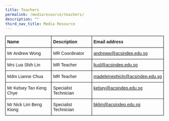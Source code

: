 ```yaml
---
title: Teachers
permalink: /mediaresource/teachers/
description: ""
third_nav_title: Media Resource
---
```

<style type="text/css">
.tg  {border-collapse:collapse;border-spacing:0;}
.tg td{border-color:black;border-style:solid;border-width:1px;font-family:Arial, sans-serif;font-size:14px;
  overflow:hidden;padding:10px 5px;word-break:normal;}
.tg th{border-color:black;border-style:solid;border-width:1px;font-family:Arial, sans-serif;font-size:14px;
  font-weight:normal;overflow:hidden;padding:10px 5px;word-break:normal;}
.tg .tg-cly1{text-align:left;vertical-align:middle}
.tg .tg-1wig{font-weight:bold;text-align:left;vertical-align:top}
.tg .tg-vy94{color:#00E;text-align:left;vertical-align:top}
</style>
<table class="tg">
<thead>
  <tr>
    <th class="tg-1wig"><span style="font-weight:bolder">Name</span></th>
    <th class="tg-1wig"><span style="font-weight:bolder">Description</span></th>
    <th class="tg-1wig"><span style="font-weight:bolder">Email address</span></th>
  </tr>
</thead>
<tbody>
  <tr>
    <td class="tg-cly1">Mr Andrew Wong</td>
    <td class="tg-cly1">MR Coordinator</td>
    <td class="tg-vy94"><a href="mailto:andreww@acsindep.edu.sg"><span style="text-decoration:none;background-color:transparent">andreww@acsindep.edu.sg</span></a></td>
  </tr>
  <tr>
    <td class="tg-cly1">Mrs Lua Shih Lin</td>
    <td class="tg-cly1">MR Teacher</td>
    <td class="tg-vy94"><a href="mailto:liusl@acsindep.edu.sg"><span style="text-decoration:none;background-color:transparent">liusl@acsindep.edu.sg</span></a></td>
  </tr>
  <tr>
    <td class="tg-cly1">Mdm Lianne Chua</td>
    <td class="tg-cly1">MR Teacher</td>
    <td class="tg-vy94"><a href="mailto:madeleinephicln@acsindep.edu.sg"><span style="text-decoration:none;background-color:transparent">madeleinephicln@acsindep.edu.sg</span></a></td>
  </tr>
  <tr>
    <td class="tg-cly1">Mr Kelsey Tan Keng Chye</td>
    <td class="tg-cly1">Specialist Technician</td>
    <td class="tg-vy94"><a href="mailto:kelsey@acsindep.edu.sg"><span style="text-decoration:none;background-color:transparent">kelsey@acsindep.edu.sg</span></a></td>
  </tr>
  <tr>
    <td class="tg-cly1"> Mr Nick Lim Beng Kiong</td>
    <td class="tg-cly1"> Specialist Technician</td>
    <td class="tg-vy94"><a href="mailto:bklim@acsindep.edu.sg"><span style="text-decoration:none;background-color:transparent">bklim@acsindep.edu.sg</span></a></td>
  </tr>
</tbody>
</table>
